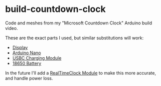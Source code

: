 # build-countdown-clock
Code and meshes from my "Microsoft Countdown Clock" Arduino build video.

These are the exact parts I used, but similar substitutions will work:
* [Display](https://www.aliexpress.us/item/3256805735592382.html)
* [Arduino Nano](https://www.amazon.com/gp/product/B0713XK923)
* [USBC Charging Module](https://www.aliexpress.us/item/3256804563563538.htm)
* [18650 Battery](https://www.aliexpress.us/item/3256805429494174.html)

In the future I'll add a [RealTimeClock Module](https://www.amazon.com/AITRIP-Precision-AT24C32-Arduino-Raspberry/dp/B09KPC8JZQ) to make this more accurate, and handle power loss. 

